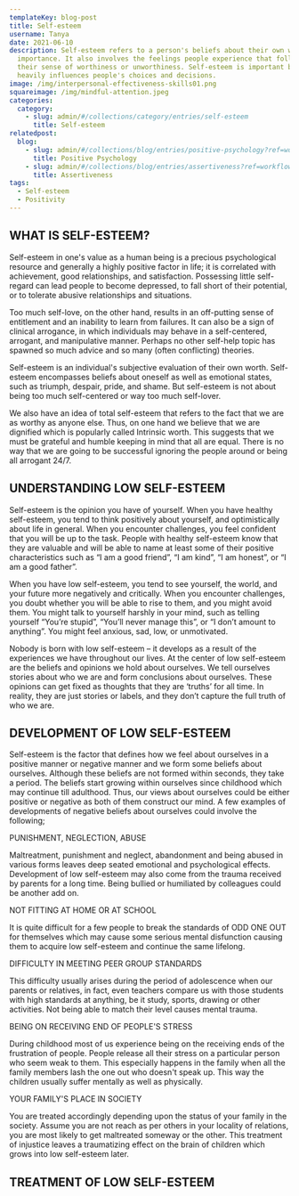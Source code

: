 ```yaml
---
templateKey: blog-post
title: Self-esteem
username: Tanya
date: 2021-06-10
description: Self-esteem refers to a person's beliefs about their own worth and
  importance. It also involves the feelings people experience that follow from
  their sense of worthiness or unworthiness. Self-esteem is important because it
  heavily influences people's choices and decisions.
image: /img/interpersonal-effectiveness-skills01.png
squareimage: /img/mindful-attention.jpeg
categories:
  category:
    - slug: admin/#/collections/category/entries/self-esteem
      title: Self-esteem
relatedpost:
  blog:
    - slug: admin/#/collections/blog/entries/positive-psychology?ref=workflow
      title: Positive Psychology
    - slug: admin/#/collections/blog/entries/assertiveness?ref=workflow
      title: Assertiveness
tags:
  - Self-esteem
  - Positivity
---
```

<!--StartFragment-->

## **WHAT IS SELF-ESTEEM?**

Self-esteem in one's value as a human being is a precious psychological resource and generally a highly positive factor in life; it is correlated with achievement, good relationships, and satisfaction. Possessing little self-regard can lead people to become depressed, to fall short of their potential, or to tolerate abusive relationships and situations.

Too much self-love, on the other hand, results in an off-putting sense of entitlement and an inability to learn from failures. It can also be a sign of clinical [](https://www.psychologytoday.com/us/basics/narcissism "Psychology Today looks at narcissism")arrogance, in which individuals may behave in a self-centered, arrogant, and manipulative manner. Perhaps no other self-help topic has spawned so much advice and so many (often conflicting) theories.

Self-esteem is an individual's subjective evaluation of their own worth. Self-esteem encompasses beliefs about oneself as well as emotional states, such as triumph, despair, pride, and shame. But self-esteem is not about being too much self-centered or way too much self-lover.

We also have an idea of total self-esteem that refers to the fact that we are as worthy as anyone else. Thus, on one hand we believe that we are dignified which is popularly called Intrinsic worth. This suggests that we must be grateful and humble keeping in mind that all are equal. There is no way that we are going to be successful ignoring the people around or being all arrogant 24/7.

## **UNDERSTANDING LOW SELF-ESTEEM**

Self-esteem is the opinion you have of yourself. When you have healthy self-esteem, you tend to think positively about yourself, and optimistically about life in general. When you encounter challenges, you feel confident that you will be up to the task. People with healthy self-esteem know that they are valuable and will be able to name at least some of their positive characteristics such as “I am a good friend”, “I am kind”, “I am honest”, or “I am a good father”.

When you have low self-esteem, you tend to see yourself, the world, and your future more negatively and critically. When you encounter challenges, you doubt whether you will be able to rise to them, and you might avoid them. You might talk to yourself harshly in your mind, such as telling yourself “You’re stupid”, “You’ll never manage this”, or “I don’t amount to anything”. You might feel anxious, sad, low, or unmotivated.

Nobody is born with low self-esteem – it develops as a result of the experiences we have throughout our lives. At the center of low self-esteem are the beliefs and opinions we hold about ourselves. We tell ourselves stories about who we are and form conclusions about ourselves. These opinions can get fixed as thoughts that they are ‘truths’ for all time. In reality, they are just stories or labels, and they don’t capture the full truth of who we are.

## **DEVELOPMENT OF LOW SELF-ESTEEM**

Self-esteem is the factor that defines how we feel about ourselves in a positive manner or negative manner and we form some beliefs about ourselves. Although these beliefs are not formed within seconds, they take a period. The beliefs start growing within ourselves since childhood which may continue till adulthood. Thus, our views about ourselves could be either positive or negative as both of them construct our mind. A few examples of developments of negative beliefs about ourselves could involve the following;

PUNISHMENT, NEGLECTION, ABUSE

Maltreatment, punishment and neglect, abandonment and being abused in various forms leaves deep seated emotional and psychological effects. Development of low self-esteem may also come from the trauma received by parents for a long time. Being bullied or humiliated by colleagues could be another add on.

NOT FITTING AT HOME OR AT SCHOOL

It is quite difficult for a few people to break the standards of ODD ONE OUT for themselves which may cause some serious mental disfunction causing them to acquire low self-esteem and continue the same lifelong.

DIFFICULTY IN MEETING PEER GROUP STANDARDS

This difficulty usually arises during the period of adolescence when our parents or relatives, in fact, even teachers compare us with those students with high standards at anything, be it study, sports, drawing or other activities. Not being able to match their level causes mental trauma.

BEING ON RECEIVING END OF PEOPLE'S STRESS

During childhood most of us experience being on the receiving ends of the frustration of people. People release all their stress on a particular person who seem weak to them. This especially happens in the family when all the family members lash the one out who doesn't speak up. This way the children usually suffer mentally as well as physically.

YOUR FAMILY'S PLACE IN SOCIETY

You are treated accordingly depending upon the status of your family in the society. Assume you are not reach as per others in your locality of relations, you are most likely to get maltreated someway or the other. This treatment of injustice leaves a traumatizing effect on the brain of children which grows into low self-esteem later.

## **TREATMENT OF LOW SELF-ESTEEM**





<!--EndFragment-->